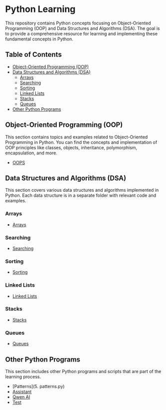 # Python Learning

This repository contains Python concepts focusing on Object-Oriented Programming (OOP) and Data Structures and Algorithms (DSA). The goal is to provide a comprehensive resource for learning and implementing these fundamental concepts in Python.

## Table of Contents

- [Object-Oriented Programming (OOP)](#object-oriented-programming-oop)
- [Data Structures and Algorithms (DSA)](#data-structures-and-algorithms-dsa)
  - [Arrays](#arrays)
  - [Searching](#searching)
  - [Sorting](#sorting)
  - [Linked Lists](#linked-lists)
  - [Stacks](#stacks)
  - [Queues](#queues)
- [Other Python Programs](#other-python-programs)

## Object-Oriented Programming (OOP)

This section contains topics and examples related to Object-Oriented Programming in Python. You can find the concepts and implementation of OOP principles like classes, objects, inheritance, polymorphism, encapsulation, and more.

- [OOPS](1OOPS/)

## Data Structures and Algorithms (DSA)

This section covers various data structures and algorithms implemented in Python. Each data structure is in a separate folder with relevant code and examples.

### Arrays

- [Arrays](2Arrays/)

### Searching

- [Searching](3Searching/)

### Sorting

- [Sorting](4Sorting/)

### Linked Lists

- [Linked Lists](5LinkedList/)

### Stacks

- [Stacks](6Stack/)

### Queues

- [Queues](7Queue/)

## Other Python Programs

This section includes other Python programs and scripts that are part of the learning process.

- [Patterns](5. patterns.py)
- [Assistant](Assistant.py)
- [Qwen AI](QwenAI.py)
- [Test](test.py)

